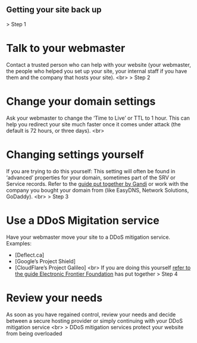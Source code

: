 
## Getting your site back up

&gt; Step 1
# Talk to your webmaster

Contact a trusted person who can help with your website (your webmaster, the people who helped you set up your site, your internal staff if you have them and the company that hosts your site).
&lt;br&gt;
&gt; Step 2
# Change your domain settings

Ask your webmaster to change the ‘Time to Live’ or TTL to 1 hour. This can help you redirect your site much faster once it comes under attack (the default is 72 hours, or three days).
&lt;br&gt;
# Changing settings yourself
If you are trying to do this yourself: This setting will often be found in ‘advanced’ properties for your domain, sometimes part of the SRV or Service records. Refer to the [guide put together by Gandi](https://wiki.gandi.net/en/dns/change) or work with the company you bought your domain from (like EasyDNS, Network Solutions, GoDaddy).
&lt;br&gt;
&gt; Step 3
# Use a DDoS Migitation service

Have your webmaster move your site to a DDoS mitigation service. Examples:
- [Deflect.ca]
- [Google’s Project Shield]
- [CloudFlare’s Project Galileo]
&lt;br&gt;
If you are doing this yourself [refer to the guide Electronic Frontier Foundation](https://www.eff.org/keeping-your-site-alive) has put together
&gt; Step 4
# Review your needs

As soon as you have regained control, review your needs and decide between a secure hosting provider or simply continuing with your DDoS mitigation service
&lt;br&gt;
&gt; DDoS mitigation services protect your website from being overloaded
